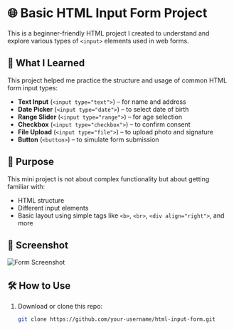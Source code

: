 # 🌐 Basic HTML Input Form Project

This is a beginner-friendly HTML project I created to understand and explore various types of `<input>` elements used in web forms.

## 🚀 What I Learned

This project helped me practice the structure and usage of common HTML form input types:

- **Text Input** (`<input type="text">`) – for name and address  
- **Date Picker** (`<input type="date">`) – to select date of birth  
- **Range Slider** (`<input type="range">`) – for age selection  
- **Checkbox** (`<input type="checkbox">`) – to confirm consent  
- **File Upload** (`<input type="file">`) – to upload photo and signature  
- **Button** (`<button>`) – to simulate form submission  

## 🧠 Purpose

This mini project is not about complex functionality but about getting familiar with:

- HTML structure
- Different input elements
- Basic layout using simple tags like `<b>`, `<br>`, `<div align="right">`, and more

## 📸 Screenshot


![Form Screenshot](.png)

## 🛠️ How to Use

1. Download or clone this repo:
   ```bash
   git clone https://github.com/your-username/html-input-form.git
